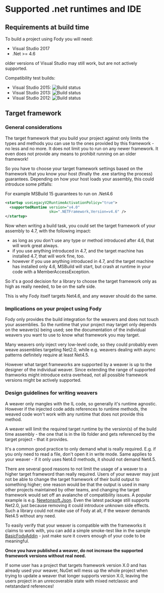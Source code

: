 # Supported .net runtimes and IDE

## Requirements at build time

To build a project using Fody you will need:

 * Visual Studio 2017
 * .Net >= 4.6

older versions of Visual Studio may still work, but are not actively supported.

Compatibility test builds:
- Visual Studio 2015: ![Build status](https://tom-englert.visualstudio.com/Open%20Source/_apis/build/status/FodyIntegration2015)
- Visual Studio 2013: ![Build status](https://tom-englert.visualstudio.com/Open%20Source/_apis/build/status/FodyIntegration2013)
- Visual Studio 2012: ![Build status](https://tom-englert.visualstudio.com/Open%20Source/_apis/build/status/FodyIntegration2012)

## Target framework

### General considerations

The target framework that you build your project against only limits the types and methods you can use to 
the ones provided by this framework - no less and no more. It does not limit you to run on any newer framework. 
It even does not provide any means to prohibit running on an older framework!

So you have to choose your target framework settings based on the framework that you know your host (finally the .exe starting the process) guarantees.
Depending on how your host loads your assembly, this could introduce some pitfalls:

For example MSBuild 15 guarantees to run on .Net4.6

```xml
<startup useLegacyV2RuntimeActivationPolicy="true">
  <supportedRuntime version="v4.0"
                    sku=".NETFramework,Version=v4.6" />
</startup>
```

Now when writing a build task, you could set the target framework of your assembly to 4.7, with the following impact:

- as long as you don't use any type or method introduced after 4.6, that will work great always.
- if you use anything introduced in 4.7, and the target machine has installed 4.7, that will work fine, too.
- however if you use anything introduced in 4.7, and the target machine has installed only 4.6, MSBuild will start, 
  but crash at runtime in your code with a MemberAccessException.

So it's a good decision for a library to choose the target framework only as high as really needed, to be on the safe side.

This is why Fody itself targets Net4.6, and any weaver should do the same.


### Implications on your project using Fody

Fody only provides the build integration for the weavers and does not touch your assemblies.
So the runtime that your project may target only depends on the weaver(s) being used; see the
documentation of the individual weavers you want to use to know what framework you may target.

Many weavers only inject very low-level code, so they could probably even weave assemblies targeting Net2.0, 
while e.g. weavers dealing with async patterns definitely require at least Net4.5.

However what target frameworks are supported by a weaver is up to the designer of the individual weaver. 
Since extending the range of supported framworks might introduce extra overhead, 
not all possible framework versions might be actively supported.


### Design guidelines for writing weavers

A weaver only mangles with the IL code, so generally it's runtime agnostic.
However if the injected code adds references to runtime methods, the weaved code won't work with
any runtime that does not provide this method.

A weaver will limit the required target runtime by the version(s) of the build time 
assembly - the one that is in the lib folder and gets referenced by the target project - that it provides. 

It's a common good practice to only demand what is really required. E.g. if you only need to read a file,
don't open it in write mode. Same applies to your weaver - if it only uses Net4.0 methods, it should not demand Net4.5.

There are several good reasons to not limit the usage of a weaver to a higher target frameword than really required. 
Users of your weaver may just not be able to change the target framework of their build output to something higher; 
one reason would be that the output is used in many other projects maintained by other teams, and changing the target
framework would set off an avalanche of compatibility issues. 
A popular example is e.g. [Newtonsoft.Json](https://www.nuget.org/packages/Newtonsoft.Json/). 
Even the latest package still supports Net2.0, just because removing it could introduce unknown side effects. 
Such a library could not make use of Fody at all, if the weaver demands Net4.5 without any need.

To easily verify that your weaver is compatible with the frameworks it claims to work with, you can 
add a simple smoke-test like in the sample [BasicFodyAddin](https://github.com/Fody/BasicFodyAddin/tree/master/SmokeTest) - just 
make sure it covers enough of your code to be meaningful.

**Once you have published a weaver, do not increase the supported framework versions without real need.**

If some user has a project that targets framework version X.0 and has already used your weaver, 
NuGet will mess up the whole project when trying to update a weaver that longer supports version X.0, 
leaving the users project in an unrecoverable state with mixed netclassic and netstandard references!